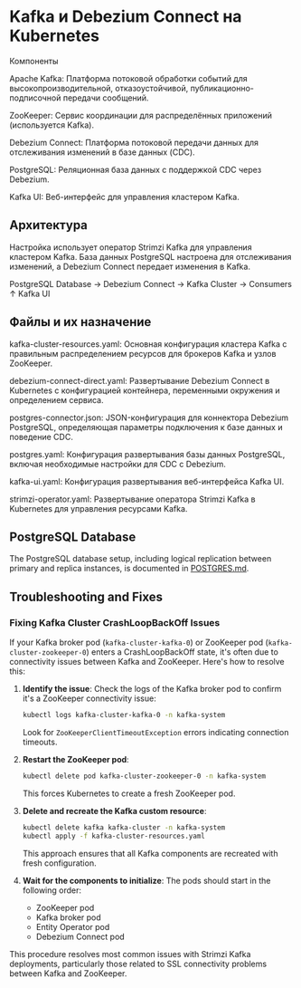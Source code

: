 # Kafka и Debezium Connect на Kubernetes #

Компоненты

Apache Kafka: Платформа потоковой обработки событий для высокопроизводительной, отказоустойчивой, публикационно-подписочной передачи сообщений.

ZooKeeper: Сервис координации для распределённых приложений (используется Kafka).

Debezium Connect: Платформа потоковой передачи данных для отслеживания изменений в базе данных (CDC).

PostgreSQL: Реляционная база данных с поддержкой CDC через Debezium.

Kafka UI: Веб-интерфейс для управления кластером Kafka.

## Архитектура ##

Настройка использует оператор Strimzi Kafka для управления кластером Kafka. База данных PostgreSQL настроена для отслеживания изменений, а Debezium Connect передает изменения в Kafka.


PostgreSQL Database → Debezium Connect → Kafka Cluster → Consumers
                                           ↑
                                        Kafka UI

## Файлы и их назначение ##

kafka-cluster-resources.yaml: Основная конфигурация кластера Kafka с правильным распределением ресурсов для брокеров Kafka и узлов ZooKeeper.

debezium-connect-direct.yaml: Развертывание Debezium Connect в Kubernetes с конфигурацией контейнера, переменными окружения и определением сервиса.

postgres-connector.json: JSON-конфигурация для коннектора Debezium PostgreSQL, определяющая параметры подключения к базе данных и поведение CDC.

postgres.yaml: Конфигурация развертывания базы данных PostgreSQL, включая необходимые настройки для CDC с Debezium.

kafka-ui.yaml: Конфигурация развертывания веб-интерфейса Kafka UI.

strimzi-operator.yaml: Развертывание оператора Strimzi Kafka в Kubernetes для управления ресурсами Kafka.

## PostgreSQL Database

The PostgreSQL database setup, including logical replication between primary and replica instances, is documented in [POSTGRES.md](POSTGRES.md).

## Troubleshooting and Fixes ##

### Fixing Kafka Cluster CrashLoopBackOff Issues

If your Kafka broker pod (`kafka-cluster-kafka-0`) or ZooKeeper pod (`kafka-cluster-zookeeper-0`) enters a CrashLoopBackOff state, it's often due to connectivity issues between Kafka and ZooKeeper. Here's how to resolve this:

1. **Identify the issue**: Check the logs of the Kafka broker pod to confirm it's a ZooKeeper connectivity issue:
   ```bash
   kubectl logs kafka-cluster-kafka-0 -n kafka-system
   ```
   Look for `ZooKeeperClientTimeoutException` errors indicating connection timeouts.

2. **Restart the ZooKeeper pod**:
   ```bash
   kubectl delete pod kafka-cluster-zookeeper-0 -n kafka-system
   ```
   This forces Kubernetes to create a fresh ZooKeeper pod.

3. **Delete and recreate the Kafka custom resource**:
   ```bash
   kubectl delete kafka kafka-cluster -n kafka-system
   kubectl apply -f kafka-cluster-resources.yaml
   ```
   This approach ensures that all Kafka components are recreated with fresh configuration.

4. **Wait for the components to initialize**:
   The pods should start in the following order:
   - ZooKeeper pod
   - Kafka broker pod
   - Entity Operator pod
   - Debezium Connect pod

This procedure resolves most common issues with Strimzi Kafka deployments, particularly those related to SSL connectivity problems between Kafka and ZooKeeper.


